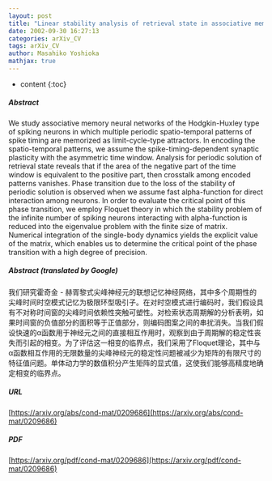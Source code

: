 ```yaml
---
layout: post
title: "Linear stability analysis of retrieval state in associative memory neural networks of spiking neurons"
date: 2002-09-30 16:27:13
categories: arXiv_CV
tags: arXiv_CV
author: Masahiko Yoshioka
mathjax: true
---
```


* content
{:toc}

##### Abstract
We study associative memory neural networks of the Hodgkin-Huxley type of spiking neurons in which multiple periodic spatio-temporal patterns of spike timing are memorized as limit-cycle-type attractors. In encoding the spatio-temporal patterns, we assume the spike-timing-dependent synaptic plasticity with the asymmetric time window. Analysis for periodic solution of retrieval state reveals that if the area of the negative part of the time window is equivalent to the positive part, then crosstalk among encoded patterns vanishes. Phase transition due to the loss of the stability of periodic solution is observed when we assume fast alpha-function for direct interaction among neurons. In order to evaluate the critical point of this phase transition, we employ Floquet theory in which the stability problem of the infinite number of spiking neurons interacting with alpha-function is reduced into the eigenvalue problem with the finite size of matrix. Numerical integration of the single-body dynamics yields the explicit value of the matrix, which enables us to determine the critical point of the phase transition with a high degree of precision.

##### Abstract (translated by Google)
我们研究霍奇金 - 赫胥黎式尖峰神经元的联想记忆神经网络，其中多个周期性的尖峰时间时空模式记忆为极限环型吸引子。在对时空模式进行编码时，我们假设具有不对称时间窗的尖峰时间依赖性突触可塑性。对检索状态周期解的分析表明，如果时间窗的负值部分的面积等于正值部分，则编码图案之间的串扰消失。当我们假设快速的α函数用于神经元之间的直接相互作用时，观察到由于周期解的稳定性丧失而引起的相变。为了评估这一相变的临界点，我们采用了Floquet理论，其中与α函数相互作用的无限数量的尖峰神经元的稳定性问题被减少为矩阵的有限尺寸的特征值问题。单体动力学的数值积分产生矩阵的显式值，这使我们能够高精度地确定相变的临界点。

##### URL
[https://arxiv.org/abs/cond-mat/0209686](https://arxiv.org/abs/cond-mat/0209686)

##### PDF
[https://arxiv.org/pdf/cond-mat/0209686](https://arxiv.org/pdf/cond-mat/0209686)

